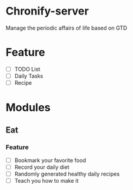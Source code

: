 # Chronify-server
Manage the periodic affairs of life based on GTD

# Feature

- [ ] TODO List
- [ ] Daily Tasks
- [ ] Recipe

# Modules

## Eat

### Feature

- [ ] Bookmark your favorite food
- [ ] Record your daily diet
- [ ] Randomly generated healthy daily recipes
- [ ] Teach you how to make it